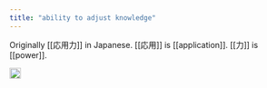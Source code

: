 ```yaml
---
title: "ability to adjust knowledge"
---
```


Originally [[応用力]] in Japanese.
[[応用]] is [[application]]. [[力]] is [[power]].

<img src='https://scrapbox.io/api/pages/nishio-en/en/icon' alt='en.icon' height="19.5"/>